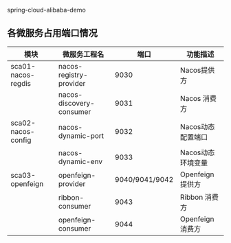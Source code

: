 spring-cloud-alibaba-demo

## 各微服务占用端口情况
| 模块 |	微服务工程名	| 端口	| 功能描述 
| --- | --- | --- | --- 
| sca01-nacos-regdis | nacos-registry-provider | 9030 | Nacos提供方
| | nacos-discovery-consumer	| 9031	| Nacos 消费方
| sca02-nacos-config | nacos-dynamic-port | 9032 | Nacos动态配置端口
| | nacos-dynamic-env | 9033 | Nacos动态环境变量
| sca03-openfeign | openfeign-provider | 9040/9041/9042 | Openfeign 提供方
| | ribbon-consumer	| 9043	| Ribbon 消费方
| | openfeign-consumer	|9044 | Openfeign 消费方
